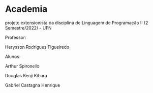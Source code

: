 # Academia
projeto extensionista da disciplina de Linguagem de Programação II (2 Semestre/2022) - UFN

Professor:

Herysson Rodrigues Figueiredo

Alunos:

Arthur Spironello

Douglas Kenji Kihara

Gabriel Castagna Henrique
